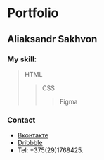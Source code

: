 # Portfolio
## Aliaksandr Sakhvon

### My skill:

> HTML
>> CSS
>>> Figma


### Contact
- [Вконтакте](https://vk.com/enotik_by)
- [Dribbble](https://dribbble.com/enotik_by)
- Tel: +375(29)1768425.

